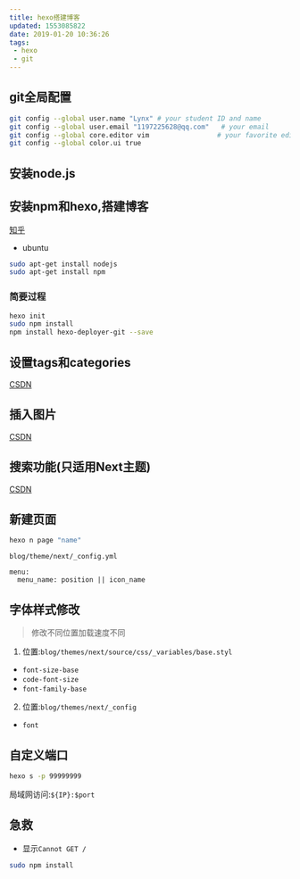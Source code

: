 ```yaml
---
title: hexo搭建博客
updated: 1553085822
date: 2019-01-20 10:36:26
tags:
 - hexo
 - git
---
```


## git全局配置
```bash
git config --global user.name "Lynx" # your student ID and name
git config --global user.email "1197225628@qq.com"   # your email
git config --global core.editor vim                 # your favorite editor
git config --global color.ui true
```

## 安装node.js

## 安装npm和hexo,搭建博客

[知乎](https://zhuanlan.zhihu.com/p/34654952)

 - ubuntu
```bash
sudo apt-get install nodejs
sudo apt-get install npm
```

### 简要过程

```bash
hexo init
sudo npm install
npm install hexo-deployer-git --save
```

## 设置tags和categories

[CSDN](https://blog.csdn.net/Winter_chen001/article/details/79719154)

## 插入图片

[CSDN](https://blog.csdn.net/Sugar_Rainbow/article/details/57415705)

## 搜索功能(只适用Next主题)

[CSDN](https://blog.csdn.net/ganzhilin520/article/details/79047983)

## 新建页面

```bash
hexo n page "name"
```

`blog/theme/next/_config.yml`

```
menu:
  menu_name: position || icon_name
```

## 字体样式修改

> 修改不同位置加载速度不同

1. 位置:`blog/themes/next/source/css/_variables/base.styl`

 - `font-size-base`
 - `code-font-size`
 - `font-family-base`

2. 位置:`blog/themes/next/_config`

 - `font`

## 自定义端口

```bash
hexo s -p 99999999
```

局域网访问:`${IP}:$port`

## 急救

- 显示`Cannot GET /`

```bash
sudo npm install
```
